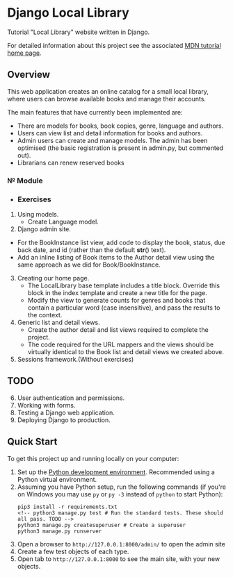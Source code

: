# Django Local Library

Tutorial "Local Library" website written in Django.

For detailed information about this project see the associated [MDN tutorial home page](https://developer.mozilla.org/en-US/docs/Learn/Server-side/Django/Tutorial_local_library_website).

## Overview

This web application creates an online catalog for a small local library, where users can browse available books and manage their accounts.

The main features that have currently been implemented are:

* There are models for books, book copies, genre, language and authors.
* Users can view list and detail information for books and authors.
* Admin users can create and manage models. The admin has been optimised (the basic registration is present in admin.py, but commented out).
* Librarians can renew reserved books

### № Module 
   * ### Exercises 

1. Using models.
   * Create Language model. 
2.  Django admin site.
   * For the BookInstance list view, add code to display the book, status, due back date, and id (rather than the default __str__() text).
   * Add an inline listing of Book items to the Author detail view using the same approach as we did for Book/BookInstance.
3. Creating our home page.
   * The LocalLibrary base template includes a title block. Override this block in the index template and create a new title for the page. 
   * Modify the view to generate counts for genres and books that contain a particular word (case insensitive), and pass the results to the context.
4. Generic list and detail views.
   * Create the author detail and list views required to complete the project. 
   * The code required for the URL mappers and the views should be virtually identical to the Book list and detail views we created above.
5. Sessions framework.(Without exercises) 
## TODO
6. User authentication and permissions.
7. Working with forms.
8. Testing a Django web application.
9. Deploying Django to production.

## Quick Start

To get this project up and running locally on your computer:
1. Set up the [Python development environment](https://developer.mozilla.org/en-US/docs/Learn/Server-side/Django/development_environment).
   Recommended using a Python virtual environment.
1. Assuming you have Python setup, run the following commands (if you're on Windows you may use `py` or `py -3` instead of `python` to start Python):
   ```
   pip3 install -r requirements.txt
   <!-- python3 manage.py test # Run the standard tests. These should all pass. TODO -->
   python3 manage.py createsuperuser # Create a superuser
   python3 manage.py runserver
   ```
1. Open a browser to `http://127.0.0.1:8000/admin/` to open the admin site
1. Create a few test objects of each type.
1. Open tab to `http://127.0.0.1:8000` to see the main site, with your new objects.
